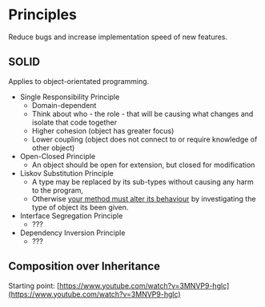 # Principles

Reduce bugs and increase implementation speed of new features.

## SOLID

Applies to object-orientated programming.

* Single Responsibility Principle
  * Domain-dependent
  * Think about who - the role - that will be causing what changes and isolate that code together
  * Higher cohesion \(object has greater focus\)
  * Lower coupling \(object does not connect to or require knowledge of other object\)
* Open-Closed Principle
  * An object should be open for extension, but closed for modification
* Liskov Substitution Principle
  * A type may be replaced by its sub-types without causing any harm to the program,
  * Otherwise [your method must alter its behaviour](https://softwareengineering.stackexchange.com/questions/170222/what-can-go-wrong-if-the-liskov-substitution-principle-is-violated) by investigating the type of object its been given.
* Interface Segregation Principle
  * ???
* Dependency Inversion Principle
  * ???

## Composition over Inheritance

Starting point: [https://www.youtube.com/watch?v=3MNVP9-hglc](https://www.youtube.com/watch?v=3MNVP9-hglc)

